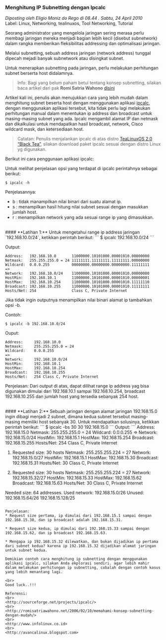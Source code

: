 ### **Menghitung IP Subnetting dengan Ipcalc**
_Diposting oleh Eligio Moniz do Rego di 08.44 . Sabtu, 24 April 2010_
<br>
Label: Linux, Networking, tealinuxos, Tool Networking, Tutorial

Seorang administrator yang mengelola jaringan sering merasa perlu membagi jaringan mereka menjadi bagian lebih kecil (disebut subnetwork) dalam rangka memberikan fleksibilitas addressing dan optimalisasi jaringan.

Melalui subnetting, sebuah address jaringan (network address) tunggal dipecah mejadi banyak subnetwork atau disingkat subnet.

Untuk menerapkan subnetting pada jaringan, perlu melakukan perhitungan subnet berserta host didalamnya.

> Info: 
> Bagi yang belum paham betul tentang konsep subnetting, silakan baca artikel dari pak **Romi Satria Wahono** [disini](http://romisatriawahono.net/2006/02/10/memahami-konsep-subnetting-dengan-mudah/)

Artikel kali ini, penulis akan menujukkan cara yang lebih mudah dalam menghitung subnet beserta host dengan menggunakan aplikasi [ipcalc](http://sourceforge.net/projects/ipcalc/), dengan menggunakan aplikasi tersebut, kita tidak perlu lagi melakukan perhitungan manual dalam menentukan ip address dan broadcast untuk masing-masing subnet yang ada. Ipcalc mengambil alamat IP dan netmask dan dikalkulasi untuk mendapatkan hasil broadcast, network, Cisco wildcard mask, dan ketersediaan host.

> Catatan: 
> Penulis menjalankan ipcalc di atas distro [TeaLinuxOS 2.0 “Black Tea”](http://tealinuxos.doscom.org/), silakan download paket ipcalc sesuai dengan distro Linux yg digunakan.

Berikut ini cara penggunaan aplikasi ipcalc:

Untuk melihat penjelasan opsi yang terdapat di ipcalc perintahnya sebagai berikut:
```
$ ipcalc -h
```

Penjelasannya:
* b : tidak manampilkan nilai binari dari suatu alamat ip.
* s : menampilkan hasil hitung nilai subnet sesuai dengan masukkan jumlah host.
* r : menampilkan network yang ada sesuai range ip yang dimasukkan.

<br>
#### **Latihan 1:**
Untuk mengetahui range ip address jaringan `192.168.10.0/24`, ketikkan perintah berikut:
```
$ ipcalc 192.168.10.0/24
```

Output:
```
Address:   192.168.10.0       11000000.10101000.00001010.00000000
Netmask:   255.255.255.0 = 24 11111111.11111111.11111111.00000000
Wildcard:  0.0.0.255          00000000.00000000.00000000.11111111
=>
Network:   192.168.10.0/24    11000000.10101000.00001010.00000000
HostMin:   192.168.10.1       11000000.10101000.00001010.00000001
HostMax:   192.168.10.254     11000000.10101000.00001010.11111110
Broadcast: 192.168.10.255     11000000.10101000.00001010.11111111
Hosts/Net: 254                Class C, Private Internet
```

Jika tidak ingin outputnya menampilkan nilai binari alamat ip tambahkan opsi -b.

Contoh:
```
$ ipcalc -b 192.168.10.0/24
```

Ouput:
```
Address:     192.168.10.0
Netmask:     255.255.255.0 = 24
Wildcard:    0.0.0.255   
=>
Network:     192.168.10.0/24
HostMin:     192.168.10.1
HostMax:     192.168.10.254
Broadcast:   192.168.10.255
Hosts/Net:   254 Class C, Private Internet
```

Penjelasan:
Dari output di atas, dapat dilihat range ip address yag bisa digunakan dimulai dari 192.168.10.1 sampai 192.168.10.254, broadcast 192.168.10.255 dan jumlah host yang tersedia sebanyak 254 host.

<br>
#### **Latihan 2:**
Sebuah jaringan dengan alamat jaringan 192.168.15.0 ingin dibagi menjadi 2 subnet, dimana kedua subnet tersebut masing-masing memiliki host sebanyak 30. Untuk mendapatkan solusinya, ketikkan perintah berikut:
```
$ ipcalc -bs 30 30 192.168.15.0
```
Output:
```
Address:   192.168.15.0
Netmask:   255.255.255.0 = 24
Wildcard:  0.0.0.255   
=>
Network:   192.168.15.0/24
HostMin:   192.168.15.1
HostMax:   192.168.15.254
Broadcast: 192.168.15.255
Hosts/Net: 254                   Class C, Private Internet

1. Requested size: 30 hosts
Netmask:   255.255.255.224 = 27
Network:   192.168.15.0/27
HostMin:   192.168.15.1
HostMax:   192.168.15.30
Broadcast: 192.168.15.31
Hosts/Net: 30                    Class C, Private Internet

2. Requested size: 30 hosts
Netmask:   255.255.255.224 = 27
Network:   192.168.15.32/27
HostMin:   192.168.15.33
HostMax:   192.168.15.62
Broadcast: 192.168.15.63
Hosts/Net: 30                    Class C, Private Internet

Needed size:  64 addresses.
Used network: 192.168.15.0/26
Unused:
192.168.15.64/26
192.168.15.128/25 
```

Penjelasan:
* Request size pertama, ip dimulai dari 192.168.15.1 sampai dengan 192.168.15.30, dan ip broadcast adalah 192.168.15.31.

* Request size kedua, ip dimulai dari 192.168.15.33 sampai dengan 192.168.15.62, dan ip broadcast 192.168.15.63.

* Mengapa ip 192.168.15.32 dilewatkan, dan bukan dijadikan ip pertama dari subnet kedua? karena ip 192.168.15.32 dijadikan alamat jaringan untuk subnet kedua.

Demikian contoh cara menghitung ip subnetting dengan menggunakan aplikasi ipcalc, silakan Anda ekplorasi sendiri. agar lebih mahir dalam melakukan perhitungan ip subnetting, cobalah dengan contoh kasus yang lebih menantang lagi.

<br>
Good luck..!!!

Referensi:
<br>
<http://sourceforge.net/projects/ipcalc/>
<br>
<http://romisatriawahono.net/2006/02/10/memahami-konsep-subnetting-dengan-mudah/>
<br>
<http://www.infolinux.co.id>
<br>
<http://avancalinux.blogspot.com>